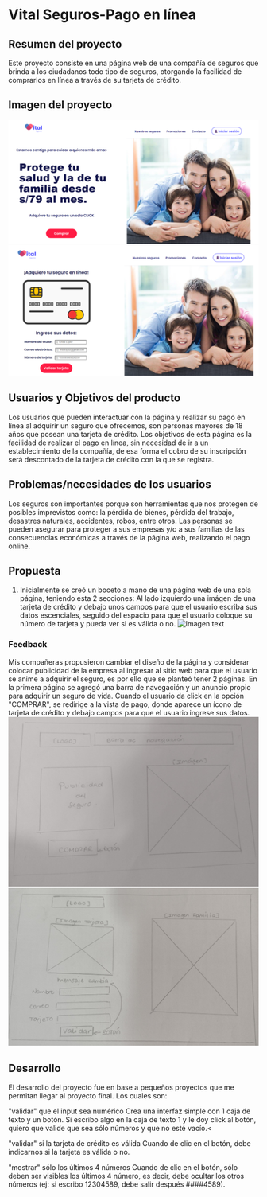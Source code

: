 # Vital Seguros-Pago en línea

## Resumen del proyecto

Este proyecto consiste en una página web de una compañía de seguros que brinda a los ciudadanos todo tipo de seguros, otorgando la facilidad de comprarlos en línea a través de su tarjeta de crédito.

## Imagen del proyecto

![Imagen text](https://github.com/lindalopezc/LIM017-card-validation/blob/main/src/seccion1.png)
![Imagen text](https://github.com/lindalopezc/LIM017-card-validation/blob/main/src/seccion2.png)

## Usuarios y Objetivos del producto

Los usuarios que pueden interactuar con la página y realizar su pago en línea al adquirir un seguro que ofrecemos, son personas mayores de 18 años que posean una tarjeta de crédito. Los objetivos de esta página es la facilidad de realizar el pago en línea, sin necesidad de ir a un establecimiento de la compañía, de esa forma el cobro de su inscripción será descontado de la tarjeta de crédito con la que se registra.

## Problemas/necesidades de los usuarios

Los seguros son importantes porque son herramientas que nos protegen de posibles imprevistos como: la pérdida de bienes, pérdida del trabajo, desastres naturales, accidentes, robos, entre otros. Las personas se pueden asegurar para proteger a sus empresas y/o a sus familias de las consecuencias económicas a través de la página web, realizando el pago online.

## Propuesta

1. Inicialmente se creó un boceto a mano de una página web de una sola página, teniendo esta 2 secciones: Al lado izquierdo una imágen de una tarjeta de crédito y debajo unos campos para que el usuario escriba sus datos escenciales, seguido del espacio para que el usuario coloque su número de tarjeta y pueda ver si es válida o no.
![Imagen text](https://github.com/lindalopezc/LIM017-card-validation/blob/main/src/boceto1.png)

### Feedback
Mis compañeras propusieron cambiar el diseño de la página y considerar colocar publicidad de la empresa al ingresar al sitio web para que el usuario se anime a adquirir el seguro, es por ello que se planteó tener 2 páginas.
En la primera página se agregó una barra de navegación y un anuncio propio para adquirir un seguro de vida. Cuando el usuario da click en la opción "COMPRAR", se redirige a la vista de pago, donde aparece un ícono de tarjeta de crédito y debajo campos para que el usuario ingrese sus datos.
![Imagen text](https://github.com/lindalopezc/LIM017-card-validation/blob/main/src/boceto2.jpg)
![Imagen text](https://github.com/lindalopezc/LIM017-card-validation/blob/main/src/boceto1.jpg)
## Desarrollo
El desarrollo del proyecto fue en base a pequeños proyectos que me permitan llegar al proyecto final. Los cuales son:

"validar" que el input sea numérico
Crea una interfaz simple con 1 caja de texto y un botón. Si escribo algo en la caja de texto 1 y le doy click al botón, quiero que valide que sea sólo números y que no esté vacío.<

"validar" si la tarjeta de crédito es válida
Cuando de clic en el botón, debe indicarnos si la tarjeta es válida o no.

"mostrar" sólo los últimos 4 números
Cuando de clic en el botón, sólo deben ser visibles los últimos 4 número, es decir, debe ocultar los otros números (ej: si escribo 12304589, debe salir después ####4589).